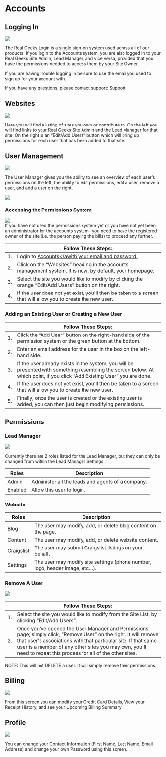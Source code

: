 # Accounts

## Logging In

<img src="images/logging_in.gif"/>

The Real Geeks Login is a single sign-on system used across all of our products. If you login to the Accounts system, you are also logged in to your Real Geeks Site Admin, Lead Manager, and vice versa, provided that you have the permissions needed to access them by your Site Owner.

If you are having trouble logging in be sure to use the email you used to sign up for your account with.

If you have any questions, please contact support: [Support](https://www.realgeeks.com/support/)

## Websites

<img src="images/site_list.png"/>

Here you will find a listing of sites you own or contribute to. On the left you will find links to your Real Geeks Site Admin and the Lead Manager for that site. On the right is an “Edit/Add Users” button which will bring up permissions for each user that has been added to that site.

## User Management

<img src="http://staging.docs.realgeeks.com/_media/accounts:user-manager.png?w=900&tok=4ec657"/>

The User Manager gives you the ability to see an overview of each user’s permissions on the left, the ability to edit permissions, edit a user, remove a user, and add a user on the right.

<img src="http://staging.docs.realgeeks.com/_media/accounts:add-existing-user.png?w=860&tok=69b08f"/>

### Accessing the Permissions System

<img src="http://staging.docs.realgeeks.com/_media/accounts:add-new-user.png?w=860&tok=02067d"/>

<aside class="notice">If you have not used the permissions system yet or you have not yet been an administrator for the accounts system– you need to have the registered owner of the site (i.e. the person paying the bills) to proceed any further.</aside>

&nbsp; | Follow These Steps:
---| ---
1. | Login to <a href='https://accounts.realgeeks.com'>Accounts</awith your email and password.
2. | Click on the “Websites” heading in the accounts management system. It is now, by default, your homepage.
3. | Select the site you would like to modify by clicking the orange “Edit/Add Users” button on the right.
4. | If the user does not yet exist, you'll then be taken to a screen that will allow you to create the new user.

### Adding an Existing User or Creating a New User

&nbsp; | Follow These Steps:
---| ---
1. | Click the “Add User” button on the right-hand side of the permission system or the green button at the bottom.
2. | Enter an email address for the user in the box on the left-hand side.
3. | If the user already exists in the system, you will be presented with something resembling the screen below. At which point, if you click “Add Existing User” you are done.
4. | If the user does not yet exist, you'll then be taken to a screen that will allow you to create the new user.
5. | Finally, once the user is created or the existing user is added, you can then just begin modifying permissions. 

## Permissions

### Lead Manager

<img src="http://staging.docs.realgeeks.com/_media/accounts:permissions.png?w=860&tok=f5b640"/>

Currently there are 2 roles listed for the Lead Manager, but they can only be changed from within the [Lead Manager Settings](https://leads.realgeeks.com/settings).

Roles | Description
---| ---
Admin | Administer all the leads and agents of a company.
Enabled | Allow this user to login.

### Website

Roles | Description
---| ---
Blog | The user may modify, add, or delete blog content on the page.
Content | The user may modify, add, or delete website content.
Craigslist | The user may submit Craigslist listings on your behalf.
Settings | The user may modify site settings (phone number, logo, header image, etc…).

### Remove A User

<img src="http://staging.docs.realgeeks.com/_media/accounts:remove-user-confirmation.png?w=860&tok=0ce8fd"/>

&nbsp; | Follow These Steps:
---| ---
1. | Select the site you would like to modify from the Site List, by clicking “Edit/Add Users”.
2. | Once you've opened the User Manager and Permissions page; simply click, “Remove User” on the right. It will remove that user's associations with that particular site. If that same user is a member of any other sites you may own, you'll need to repeat this process for all of the other sites.

<aside class="notice">NOTE: This will not DELETE a user. It will simply remove their permissions.</aside>

## Billing

<img src="http://staging.docs.realgeeks.com/_media/accounts:billing.png?w=860&tok=4b7fbf"/>

From this screen you can modify your Credit Card Details, View your Receipt History, and see your Upcoming Billing Summary. 

## Profile

<img src="http://staging.docs.realgeeks.com/_media/accounts:profile.png?w=860&tok=557fc4"/>

You can change your Contact Information (First Name, Last Name, Email Address) and change your own Password using this screen.